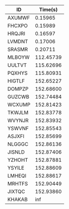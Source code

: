 |ID|Time(s)|
|-|-|
|AXUMWF|0.15965|
|FHCXPO|0.15989|
|HRQJRI|0.16597|
|LVMDNT|0.17006|
|SRASMR|0.20711|
|MLBOYW|112.45739|
|UULTVT|115.62696|
|PQXHYS|115.80931|
|HIGTLF|152.65227|
|DOMPZP|152.68600|
|GUZCWB|152.74484|
|WCXUMP|152.81423|
|TKWJLM|152.83778|
|WVYNJR|152.83932|
|YSWVNF|152.85543|
|ASJXFI|152.85699|
|NLGGGC|152.86136|
|JISNLD|152.87406|
|YZHOHT|152.87881|
|YSYILE|152.88609|
|LMHEQI|152.88617|
|MRHTFS|152.90449|
|JIXTQC|152.93860|
|KHAKAB|inf|
